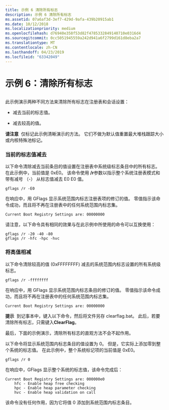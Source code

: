 ```yaml
---
title: 示例 6 清除所有标志
description: 示例 6 清除所有标志
ms.assetid: 07a6af3d-3ef7-429d-9afa-439b20915ab1
ms.date: 10/12/2018
ms.localizationpriority: medium
ms.openlocfilehash: d76940e358f53d82f4785332849140710e0316d4
ms.sourcegitcommit: 0cc5051945559a242d941a6f2799d161d8eba2a7
ms.translationtype: MT
ms.contentlocale: zh-CN
ms.lasthandoff: 04/23/2019
ms.locfileid: "63342049"
---
```

# <a name="example-6-clearing-all-flags"></a>示例 6：清除所有标志


## <span id="ddk_example_6___clearing_all_flags_dtools"></span><span id="DDK_EXAMPLE_6___CLEARING_ALL_FLAGS_DTOOLS"></span>


此示例演示两种不同方法来清除所有标志在注册表和会话设置：

-   减去当前的标志值。

-   减去较高的值。

**请注意**  仅标记此示例清晰演示的方法。 它们不做为默认值重置最大堆栈跟踪大小或内核特殊池标记。

 

### <a name="span-idsubtractthecurrentflagvaluespanspan-idsubtractthecurrentflagvaluespanspan-idsubtractthecurrentflagvaluespansubtract-the-current-flag-value"></a><span id="Subtract_the_Current_Flag_Value"></span><span id="subtract_the_current_flag_value"></span><span id="SUBTRACT_THE_CURRENT_FLAG_VALUE"></span>当前的标志值减去

以下命令清除减去当前条目的值设置在注册表中系统级标志条目中的所有标志。 在此示例中，当前值是 0xE0。 该命令使用 **/r**参数以指示整个系统注册表模式和带有减号 （-） 从标志值减去 E0 E0 值。

```console
gflags /r -E0 
```

在响应中，用 GFlags 显示系统范围内标志注册表项的修订的值。 零值指示该命令成功，而且将不再在注册表中的任何系统范围内标志集。

```console
Current Boot Registry Settings are: 00000000 
```

请注意，以下命令具有相同的效果与在此示例中所使用的命令可以互换使用：

```console
gflags /r -20 -40 -80 
gflags /r -hfc -hpc -hvc 
```

### <a name="span-idsubtracthighvaluesspanspan-idsubtracthighvaluesspanspan-idsubtracthighvaluesspansubtract-high-values"></a><span id="Subtract_High_Values"></span><span id="subtract_high_values"></span><span id="SUBTRACT_HIGH_VALUES"></span>将高值相减

以下命令清除较高的值 (0xFFFFFFFF) 减去的系统范围内标志设置的所有系统级标志。

```console
gflags /r -ffffffff 
```

在响应中，用 GFlags 显示系统范围内标志条目的修订的值。 零值指示该命令成功，而且将不再在注册表中的任何系统范围内标志集。

```console
Current Boot Registry Settings are: 00000000 
```

**提示**  到记事本中，键入以下命令，然后将文件另存 clearflag.bat。 此后，若要清除所有标志，只需键入**ClearFlag**。

 

最后，下面的示例演示，清除所有标志的直观方法不会不起作用。

以下命令将显示系统范围内标志条目的值设置为 0。 但是，它实际上添加零到整个系统的标志值。 在此示例中，整个系统标记项的当前值是 0xE0。

```console
gflags /r 0 
```

在响应中，GFlags 显示整个系统的标志值，该命令完成后：

```console
Current Boot Registry Settings are: 000000e0
    hfc - Enable heap free checking
    hpc - Enable heap parameter checking
    hvc - Enable heap validation on call
```

该命令没有任何作用，因为它将值 0 添加到系统范围内标志条目。

 

 





